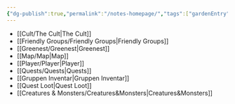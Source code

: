```yaml
---
{"dg-publish":true,"permalink":"/notes-homepage/","tags":["gardenEntry"]}
---
```


- [[Cult/The Cult\|The Cult]]
- [[Friendly Groups/Friendly Groups\|Friendly Groups]]
- [[Greenest/Greenest\|Greenest]]
- [[Map/Map\|Map]]
- [[Player/Player\|Player]]
- [[Quests/Quests\|Quests]]
- [[Gruppen Inventar\|Gruppen Inventar]]
- [[Quest Loot\|Quest Loot]]
- [[Creatures & Monsters/Creatures&Monsters\|Creatures&Monsters]]
